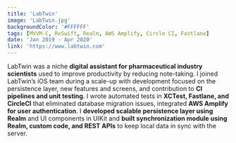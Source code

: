 ```yaml
---
title: 'LabTwin'
image: 'LabTwin.jpg'
backgroundColor: '#FFFFFF'
tags: [MVVM-C, RxSwift, Realm, AWS Amplify, Circle CI, Fastlane]
date: 'Jan 2019 - Apr 2020'
link: 'https://www.labtwin.com'
---
```


LabTwin was a niche **digital assistant for pharmaceutical industry scientists** used to improve productivity by reducing note-taking. I joined LabTwin’s iOS team during a scale-up with development focused on the persistence layer, new features and screens, and contribution to **CI pipelines and unit testing**. I wrote automated tests in **XCTest, Fastlane, and CircleCI** that eliminated database migration issues, integrated **AWS Amplify for user authentication**. I **developed scalable persistence layer using Realm** and UI components in UIKit and **built synchronization module using Realm, custom code, and REST APIs** to keep local data in sync with the server.
